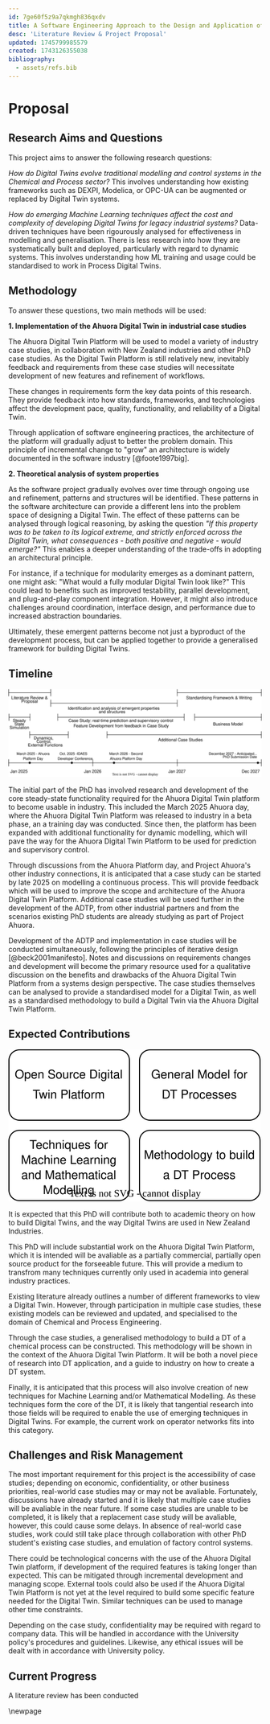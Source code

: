 ```yaml
---
id: 7ge60f5z9a7qkmgh836qxdv
title: A Software Engineering Approach to the Design and Application of Digital Twins in Industrial Chemical Processes
desc: 'Literature Review & Project Proposal'
updated: 1745799985579
created: 1743126355038
bibliography:
  - assets/refs.bib
---
```


<!---
% Segue from lit review, talking about what gaps and potential new research ideas there are.


% talk about the need for a generalised method of building digital twins, and how this could be achieved.


% From the literature, start to identify some of the key characteristics that will aid in the development of a generalised method of building digital twins.


% Discuss research questions, methodology for development - pull from the proposal i've already written.

- Wrap up by explaining how you can tell if the project is successful.

-->

# Proposal

## Research Aims and Questions

<!---
The core questions or hypotheses you're trying to answer.
Often phrased clearly and precisely, e.g.:
"To investigate whether..."
"How can X be improved by Y?"
-->

This project aims to answer the following research questions:

*How do Digital Twins evolve traditional modelling and control systems in the Chemical and Process sector?* This involves understanding how existing frameworks such as DEXPI, Modelica, or OPC-UA can be augmented or replaced by Digital Twin systems. 


*How do emerging Machine Learning techniques affect the cost and complexity of developing Digital Twins for legacy industrial systems?* Data-driven techniques have been rigourously analysed for effectiveness in modelling and generalisation. There is less research into how they are systematically built and deployed, particularly with regard to dynamic systems. This involves understanding how ML training and usage could be standardised to work in Process Digital Twins. 


## Methodology
<!--
How will you answer your research questions?
Details of methods, experiments, case studies, simulations, or theoretical frameworks.
Tools, data sources, analysis techniques.
-->

To answer these questions, two main methods will be used:


**1. Implementation of the Ahuora Digital Twin in industrial case studies**

The Ahuora Digital Twin Platform will be used to model a variety of industry case studies, in collaboration with New Zealand industries and other PhD case studies. As the Digital Twin Platform is still relatively new, inevitably feedback and requirements from these case studies will necessitate development of new features and refinement of workflows.

These changes in requirements form the key data points of this research. They provide feedback into how standards, frameworks, and technologies affect the development pace, quality, functionality, and reliability of a Digital Twin.

Through application of software engineering practices, the architecture of the platform will gradually adjust to better the problem domain. This principle of incremental change to "grow" an architecture is widely documented in the software industry [@foote1997big].


**2. Theoretical analysis of system properties**

As the software project gradually evolves over time through ongoing use and refinement, patterns and structures will be identified. These patterns in the software architecture can provide a different lens into the problem space of designing a Digital Twin. The effect of these patterns can be analysed through logical reasoning, by asking the question *"If this property was to be taken to its logical extreme, and strictly enforced across the Digital Twin, what consequences - both positive and negative - would emerge?"* This enables a deeper understanding of the trade-offs in adopting an architectural principle.

For instance, if a technique for modularity emerges as a dominant pattern, one might ask: "What would a fully modular Digital Twin look like?" 
This could lead to benefits such as improved testability, parallel development, and plug-and-play component integration. However, it might also introduce challenges around coordination, interface design, and performance due to increased abstraction boundaries.

Ultimately, these emergent patterns become not just a byproduct of the development process, but can be applied together to provide a generalised framework for building Digital Twins.

<!---
In the appendix, include some potential characteristics, and some potential case studies
Potential characteristics avaliable in phd.potential_characteristics.md
-->

## Timeline

![Estimated PhD Timeline](assets/timeline.drawio.svg)



The initial part of the PhD has involved research and development of the core steady-state functionality required for the Ahuora Digital Twin platform to become usable in industry. This included the March 2025 Ahuora day, where the Ahuora Digital Twin Platform was released to industry in a beta phase, an a training day was conducted. Since then, the platform has been expanded with additional functionality for dynamic modelling, which will pave the way for the Ahuora Digital Twin Platform to be used for prediction and supervisory control.

Through discussions from the Ahuora Platform day, and Project Ahuora's other industry connections, it is anticipated that a case study can be started by late 2025 on modelling a continuous process. This will provide feedback which will be used to improve the scope and architecture of the Ahuora Digital Twin Platform.  Additional case studies will be used further in the development of the ADTP, from other industrial partners and from the scenarios existing PhD students are already studying as part of Project Ahuora. 

Development of the ADTP and implementation in case studies will be conducted simultaneously, following the principles of iterative design [@beck2001manifesto]. Notes and discussions on requirements changes and development will become the primary resource used for a qualitative discussion on the benefits and drawbacks of the Ahuora Digital Twin Platform from a systems design perspective. The case studies themselves can be analysed to provide a standardised model for a Digital Twin, as well as a standardised methodology to build a Digital Twin via the Ahuora Digital Twin Platform.


## Expected Contributions

<!--
What will your research contribute to knowledge, practice, or theory?
How will it make a difference?
-->

![Anticipated PhD Outcomes](assets/outcomes.drawio.svg)

It is expected that this PhD will contribute both to academic theory on how to build Digital Twins, and the way Digital Twins are used in New Zealand Industries. 

This PhD will include substantial work on the Ahuora Digital Twin Platform, which it is intended will be avaliable as a partially commercial, partially open source product for the forseeable future. This will provide a medium to transfrom many techniques currently only used in academia into general industry practices.

Existing literature already outlines a number of different frameworks to view a Digital Twin. However, through participation in multiple case studies, these existing models can be reviewed and updated, and specialised to the domain of Chemical and Process Engineering. 

Through the case studies, a generalised methodology to build a DT of a chemical process can be constructed. This methodology will be shown in the context of the Ahuora Digital Twin Platform. It will be both a novel piece of research into DT application, and a guide to industry on how to create a DT system.

Finally, it is anticipated that this process will also involve creation of new techniques for Machine Learning and/or Mathematical Modelling. As these techniques form the core of the DT, it is likely that tangential research into those fields will be required to enable the use of emerging techniques in Digital Twins. For example, the current work on operator networks fits into this category.



## Challenges and Risk Management

<!---
What are the uncertainties or limitations?
How will you address or mitigate them?
Ethical considerations
-->

The most important requirement for this project is the accessibility of case studies; depending on economic, confidentiality, or other business priorities, real-world case studies may or may not be avaliable. Fortunately, discussions have already started and it is likely that multiple case studies will be avaliable in the near future. If some case studies are unable to be completed, it is likely that a replacement case study will be avaliable, however, this could cause some delays. In absence of real-world case studies, work could still take place through collaboration with other PhD student's existing case studies, and emulation of factory control systems. 

There could be technological concerns with the use of the Ahuora Digital Twin platform, if development of the required features is taking longer than expected. This can be mitigated through incremental development and managing scope. External tools could also be used if the Ahuora Digital Twin Platform is not yet at the level required to build some specific feature needed for the Digital Twin. Similar techniques can be used to manage other time constraints.

Depending on the case study, confidentiality may be required with regard to company data. This will be handled in accordance with the University policy's procedures and guidelines. Likewise, any ethical issues will be dealt with in accordance with University policy. 


## Current Progress
<!---
What you've done: experiments, models, code, papers, reviews, etc.
Can include early results or pilot studies.
-->

A literature review has been conducted 

\newpage

